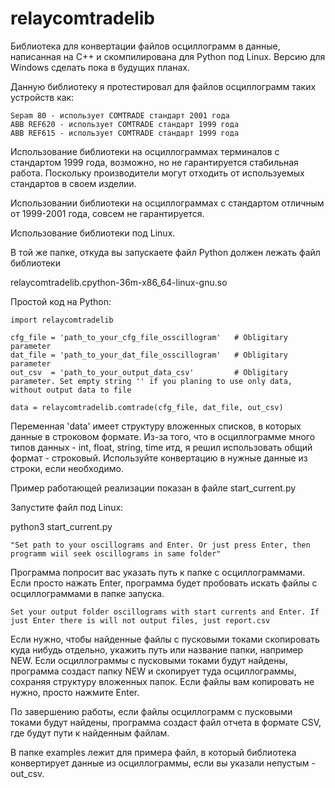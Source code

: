 # relaycomtradelib

Библиотека для конвертации файлов осциллограмм в данные, написанная на С++ и скомпилирована для Python под Linux.
Версию для Windows сделать пока в будущих планах.

Данную библиотеку я протестировал для файлов осциллограмм таких устройств как: 

    Sepam 80 - использует COMTRADE стандарт 2001 года
    ABB REF620 - использует COMTRADE стандарт 1999 года
    ABB REF615 - использует COMTRADE стандарт 1999 года

Использование библиотеки на осциллограммах терминалов с стандартом 1999 года, возможно, но не гарантируется стабильная работа. 
Поскольку производители могут отходить от используемых стандартов в своем изделии. 

Использовании библиотеки на осциллограммах с стандартом отличным от 1999-2001 года, совсем не гарантируется. 

Использование библиотеки под Linux.

В той же папке, откуда вы запускаете файл Python должен лежать файл библиотеки

relaycomtradelib.cpython-36m-x86_64-linux-gnu.so

Простой код на Python:

    import relaycomtradelib

    cfg_file = 'path_to_your_cfg_file_osscillogram'   # Obligitary parameter
    dat_file = 'path_to_your_dat_file_osscillogram'   # Obligitary parameter
    out_csv  = 'path_to_your_output_data_csv'         # Obligitary parameter. Set empty string '' if you planing to use only data, without output data to file

    data = relaycomtradelib.comtrade(cfg_file, dat_file, out_csv)

Переменная 'data' имеет структуру вложенных списков, в которых данные в строковом формате. 
Из-за того, что в осциллограмме много типов данных - int, float, string, time итд, я решил использовать общий формат - строковый.
Используйте конвертацию в нужные данные из строки, если необходимо.

Пример работающей реализации показан в файле 
start_current.py

Запустите файл под Linux:

python3 start_current.py

    "Set path to your oscillograms and Enter. Or just press Enter, then programm wiil seek oscillograms in same folder"

Программа попросит вас указать путь к папке с осциллограммами. Если просто нажать Enter, программа будет пробовать искать файлы с осциллограммами в папке запуска. 

    Set your output folder oscillograms with start currents and Enter. If just Enter there is will not output files, just report.csv

Если нужно, чтобы найденные файлы с пусковыми токами скопировать куда нибудь отдельно, укажить путь или название папки, например NEW.
Если осциллограммы с пусковыми токами будут найдены, программа создаст папку NEW и скопирует туда осциллограммы, сохраняя структуру вложенных папок. 
Если файлы вам копировать не нужно, просто нажмите Enter. 

По завершению работы, если файлы осциллограмм с пусковыми токами будут найдены, программа создаст файл отчета в формате CSV, где будут пути к найденным файлам. 

В папке examples лежит для примера файл, в который библиотека конвертирует данные из осциллограммы, если вы указали непустым - out_csv.
